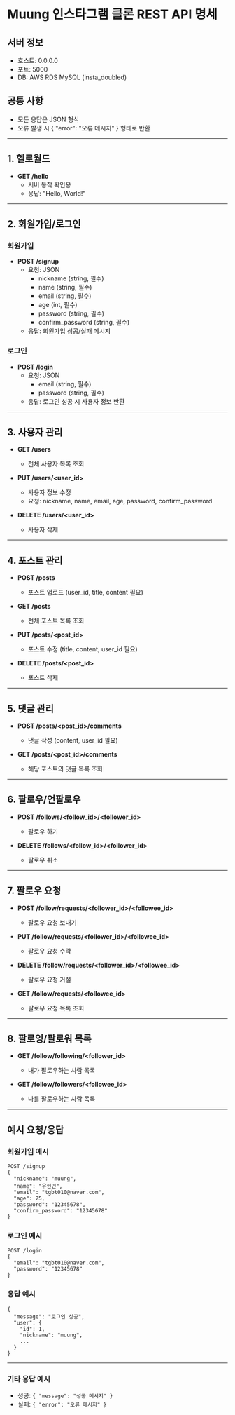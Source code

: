 # Muung 인스타그램 클론 REST API 명세

## 서버 정보
- 호스트: 0.0.0.0
- 포트: 5000
- DB: AWS RDS MySQL (insta_doubled)

## 공통 사항
- 모든 응답은 JSON 형식
- 오류 발생 시 { "error": "오류 메시지" } 형태로 반환

---

## 1. 헬로월드
- **GET /hello**
  - 서버 동작 확인용
  - 응답: "Hello, World!"

---

## 2. 회원가입/로그인

### 회원가입
- **POST /signup**
  - 요청: JSON
    - nickname (string, 필수)
    - name (string, 필수)
    - email (string, 필수)
    - age (int, 필수)
    - password (string, 필수)
    - confirm_password (string, 필수)
  - 응답: 회원가입 성공/실패 메시지

### 로그인
- **POST /login**
  - 요청: JSON
    - email (string, 필수)
    - password (string, 필수)
  - 응답: 로그인 성공 시 사용자 정보 반환

---

## 3. 사용자 관리

- **GET /users**
  - 전체 사용자 목록 조회

- **PUT /users/<user_id>**
  - 사용자 정보 수정
  - 요청: nickname, name, email, age, password, confirm_password

- **DELETE /users/<user_id>**
  - 사용자 삭제

---

## 4. 포스트 관리

- **POST /posts**
  - 포스트 업로드 (user_id, title, content 필요)

- **GET /posts**
  - 전체 포스트 목록 조회

- **PUT /posts/<post_id>**
  - 포스트 수정 (title, content, user_id 필요)

- **DELETE /posts/<post_id>**
  - 포스트 삭제

---

## 5. 댓글 관리

- **POST /posts/<post_id>/comments**
  - 댓글 작성 (content, user_id 필요)

- **GET /posts/<post_id>/comments**
  - 해당 포스트의 댓글 목록 조회

---

## 6. 팔로우/언팔로우

- **POST /follows/<follow_id>/<follower_id>**
  - 팔로우 하기

- **DELETE /follows/<follow_id>/<follower_id>**
  - 팔로우 취소

---

## 7. 팔로우 요청

- **POST /follow/requests/<follower_id>/<followee_id>**
  - 팔로우 요청 보내기

- **PUT /follow/requests/<follower_id>/<followee_id>**
  - 팔로우 요청 수락

- **DELETE /follow/requests/<follower_id>/<followee_id>**
  - 팔로우 요청 거절

- **GET /follow/requests/<followee_id>**
  - 팔로우 요청 목록 조회

---

## 8. 팔로잉/팔로워 목록

- **GET /follow/following/<follower_id>**
  - 내가 팔로우하는 사람 목록

- **GET /follow/followers/<followee_id>**
  - 나를 팔로우하는 사람 목록

---

## 예시 요청/응답

### 회원가입 예시
```
POST /signup
{
  "nickname": "muung",
  "name": "유현민",
  "email": "tgbt010@naver.com",
  "age": 25,
  "password": "12345678",
  "confirm_password": "12345678"
}
```

### 로그인 예시
```
POST /login
{
  "email": "tgbt010@naver.com",
  "password": "12345678"
}
```

### 응답 예시
```
{
  "message": "로그인 성공",
  "user": {
    "id": 1,
    "nickname": "muung",
    ...
  }
}
```

---

### 기타 응답 예시

- 성공: `{ "message": "성공 메시지" }`
- 실패: `{ "error": "오류 메시지" }`

